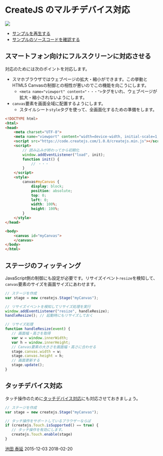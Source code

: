 # CreateJS のマルチデバイス対応

![](../imgs/fullscreen.html.png)

- [サンプルを再生する](https://ics-creative.github.io/tutorial-createjs/samples/fullscreen.html)
- [サンプルのソースコードを確認する](../samples/fullscreen.html)


## スマートフォン向けにフルスクリーンに対応させる

対応のためには次のポイントを対応します。

- スマホブラウザではウェブページの拡大・縮小ができます。この挙動とHTML5 Canvasの制御との相性が悪いのでこの機能を向こうにします。
  - `<meta name="viewport" content="・・・">`タグをいれ、ウェブページが拡大・縮小されないようにします。
- `canvas`要素を画面全域に配置するようにします。
  - スタイルシート`style`タグを使って、全画面化するための準備をします。

```html
<!DOCTYPE html>
<html>
<head>
    <meta charset="UTF-8">
    <meta name="viewport" content="width=device-width, initial-scale=1, minimum-scale=1, maximum-scale=1, user-scalable=no"/>
    <script src="https://code.createjs.com/1.0.0/createjs.min.js"></script>
    <script>
        // 読み込みが終わってから初期化
        window.addEventListener("load", init);
        function init() {
            // ・・・
        }
    </script>
    <style>
        canvas#myCanvas {
            display: block;
            position: absolute;
            top: 0;
            left: 0;
            width: 100%;
            height: 100%;
        }
    </style>
</head>

<body>
    <canvas id="myCanvas">
    </canvas>
</body>
</html>
```



## ステージのフィッティング

JavaScript側の制御にも設定が必要です。リサイズイベント`resize`を検知して、`canvas`要素のサイズを画面サイズにあわせます。

```js
// ステージを作成
var stage = new createjs.Stage("myCanvas");

// リサイズイベントを検知してリサイズ処理を実行
window.addEventListener("resize", handleResize);
handleResize(); // 起動時にもリサイズしておく

// リサイズ処理
function handleResize(event) {
   // 画面幅・高さを取得
   var w = window.innerWidth;
   var h = window.innerHeight;
   // Canvas要素の大きさを画面幅・高さに合わせる
   stage.canvas.width = w;
   stage.canvas.height = h;
   // 画面更新する
   stage.update();
}
```


## タッチデバイス対応

タッチ操作のために[タッチデバイス対応](mouse_touch.md)にも対応させておきましょう。

```js
// ステージを作成
var stage = new createjs.Stage("myCanvas");

// タッチ操作をサポートしているブラウザーならば
if (createjs.Touch.isSupported() == true) {
   // タッチ操作を有効にします。
   createjs.Touch.enable(stage)
}
```


<article-author>[池田 泰延](https://twitter.com/clockmaker)</article-author>
<article-date-published>2015-12-03</article-date-published>
<article-date-modified>2018-02-20</article-date-modified>
